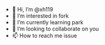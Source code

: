 - 👋 Hi, I’m @xh119
- 👀 I’m interested in fork
- 🌱 I’m currently learning park
- 💞️ I’m looking to collaborate on you
- 📫 How to reach me issue

<!---
xh119/xh119 is a ✨ special ✨ repository because its `README.md` (this file) appears on your GitHub profile.
You can click the Preview link to take a look at your changes.
--->
